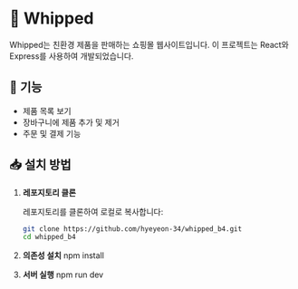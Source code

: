 # 🛒 Whipped

Whipped는 친환경 제품을 판매하는 쇼핑몰 웹사이트입니다. 이 프로젝트는 React와 Express를 사용하여 개발되었습니다.

## 🚀 기능

- 제품 목록 보기
- 장바구니에 제품 추가 및 제거
- 주문 및 결제 기능

## 📥 설치 방법

1. **레포지토리 클론**

   레포지토리를 클론하여 로컬로 복사합니다:

   ```bash
   git clone https://github.com/hyeyeon-34/whipped_b4.git
   cd whipped_b4

[Bootstrap-url]: https://getbootstrap.com
[JQuery.com]: https://img.shields.io/badge/jQuery-0769AD?style=for-the-badge&logo=jquery&logoColor=white
[JQuery-url]: https://jquery.com 

2. **의존성 설치**
   npm install

3. **서버 실행**
   npm run dev
